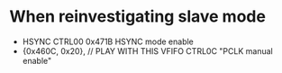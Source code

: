 # When reinvestigating slave mode
 * HSYNC CTRL00 0x471B HSYNC mode enable
 * {0x460C, 0x20}, // PLAY WITH THIS VFIFO CTRL0C "PCLK manual enable"


